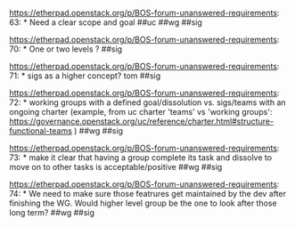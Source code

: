 https://etherpad.openstack.org/p/BOS-forum-unanswered-requirements: 63: 	* Need a clear scope and goal  ##uc ##wg ##sig

https://etherpad.openstack.org/p/BOS-forum-unanswered-requirements: 70: 	* One or two levels ?  ##sig

https://etherpad.openstack.org/p/BOS-forum-unanswered-requirements: 71: 		* sigs as a higher concept? tom   ##sig

https://etherpad.openstack.org/p/BOS-forum-unanswered-requirements: 72: 		* working groups with a defined goal/dissolution vs. sigs/teams with an ongoing charter (example, from uc charter 'teams' vs 'working groups': https://governance.openstack.org/uc/reference/charter.html#structure-functional-teams )   ##wg ##sig

https://etherpad.openstack.org/p/BOS-forum-unanswered-requirements: 73: 		* make it clear that having a group complete its task and dissolve to move on to other tasks is acceptable/positive  ##wg ##sig

https://etherpad.openstack.org/p/BOS-forum-unanswered-requirements: 74: 		* We need to make sure those featrures get maintained by the dev after finishing the WG.  Would higher level group be the one to look after those long term? ##wg ##sig

